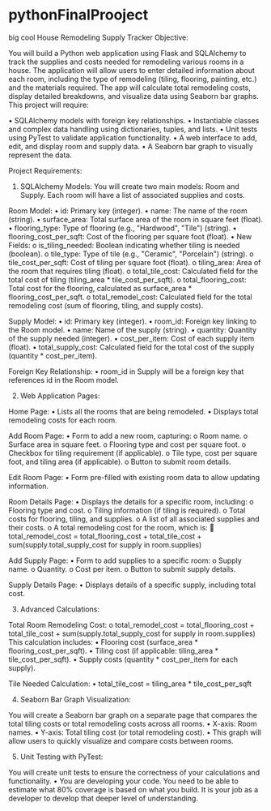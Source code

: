 # pythonFinalProoject
big cool
House Remodeling Supply Tracker
Objective:

You will build a Python web application using Flask and SQLAlchemy to track the supplies and costs needed for remodeling various rooms in a house. The application will allow users to enter detailed information about each room, including the type of remodeling (tiling, flooring, painting, etc.) and the materials required. The app will calculate total remodeling costs, display detailed breakdowns, and visualize data using Seaborn bar graphs.
This project will require:

•	SQLAlchemy models with foreign key relationships.
•	Instantiable classes and complex data handling using dictionaries, tuples, and lists.
•	Unit tests using PyTest to validate application functionality.
•	A web interface to add, edit, and display room and supply data.
•	A Seaborn bar graph to visually represent the data.


Project Requirements:

1. SQLAlchemy Models:
You will create two main models: Room and Supply. Each room will have a list of associated supplies and costs.

Room Model:
•	id: Primary key (integer).
•	name: The name of the room (string).
•	surface_area: Total surface area of the room in square feet (float).
•	flooring_type: Type of flooring (e.g., "Hardwood", "Tile") (string).
•	flooring_cost_per_sqft: Cost of the flooring per square foot (float).
•	New Fields:
o	is_tiling_needed: Boolean indicating whether tiling is needed (boolean).
o	tile_type: Type of tile (e.g., "Ceramic", "Porcelain") (string).
o	tile_cost_per_sqft: Cost of tiling per square foot (float).
o	tiling_area: Area of the room that requires tiling (float).
o	total_tile_cost: Calculated field for the total cost of tiling (tiling_area * tile_cost_per_sqft).
o	total_flooring_cost: Total cost for the flooring, calculated as surface_area * flooring_cost_per_sqft.
o	total_remodel_cost: Calculated field for the total remodeling cost (sum of flooring, tiling, and supply costs).

Supply Model:
•	id: Primary key (integer).
•	room_id: Foreign key linking to the Room model.
•	name: Name of the supply (string).
•	quantity: Quantity of the supply needed (integer).
•	cost_per_item: Cost of each supply item (float).
•	total_supply_cost: Calculated field for the total cost of the supply (quantity * cost_per_item).

Foreign Key Relationship:
•	room_id in Supply will be a foreign key that references id in the Room model.

2. Web Application Pages:

Home Page:
•	Lists all the rooms that are being remodeled.
•	Displays total remodeling costs for each room.

Add Room Page:
•	Form to add a new room, capturing:
o	Room name.
o	Surface area in square feet.
o	Flooring type and cost per square foot.
o	Checkbox for tiling requirement (if applicable).
o	Tile type, cost per square foot, and tiling area (if applicable).
o	Button to submit room details.

Edit Room Page:
•	Form pre-filled with existing room data to allow updating information.

Room Details Page:
•	Displays the details for a specific room, including:
o	Flooring type and cost.
o	Tiling information (if tiling is required).
o	Total costs for flooring, tiling, and supplies.
o	A list of all associated supplies and their costs.
o	A total remodeling cost for the room, which is:
	total_remodel_cost = total_flooring_cost + total_tile_cost + sum(supply.total_supply_cost for supply in room.supplies)

Add Supply Page:
•	Form to add supplies to a specific room:
o	Supply name.
o	Quantity.
o	Cost per item.
o	Button to submit supply details.


Supply Details Page:
•	Displays details of a specific supply, including total cost.

3. Advanced Calculations:

Total Room Remodeling Cost:
o	total_remodel_cost = total_flooring_cost + total_tile_cost + sum(supply.total_supply_cost for supply in room.supplies)
This calculation includes:
•	Flooring cost (surface_area * flooring_cost_per_sqft).
•	Tiling cost (if applicable: tiling_area * tile_cost_per_sqft).
•	Supply costs (quantity * cost_per_item for each supply).

Tile Needed Calculation:
•	total_tile_cost = tiling_area * tile_cost_per_sqft

4. Seaborn Bar Graph Visualization:

You will create a Seaborn bar graph on a separate page that compares the total tiling costs or total remodeling costs across all rooms.
•	X-axis: Room names.
•	Y-axis: Total tiling cost (or total remodeling cost).
•	This graph will allow users to quickly visualize and compare costs between rooms.

5. Unit Testing with PyTest:

You will create unit tests to ensure the correctness of your calculations and functionality.
•	You are developing your code. You need to be able to estimate what 80% coverage is based on what you build. It is your job as a developer to develop that deeper level of understanding.



